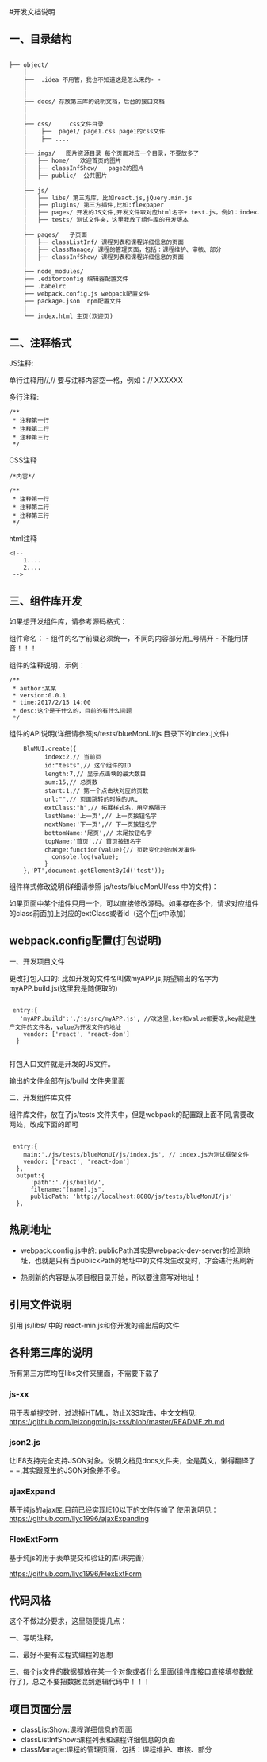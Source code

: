 #开发文档说明

## 一、目录结构

``` md

├── object/      
    │  
    ├──  .idea 不用管，我也不知道这是怎么来的- -
    │
    │
    ├── docs/ 存放第三库的说明文档，后台的接口文档
    │
    │
    ├── css/     css文件目录 
    │    ├──  page1/ page1.css page1的css文件
    │    ├── ....
    │
    ├── imgs/   图片资源目录 每个页面对应一个目录，不要放多了
    │   ├── home/   欢迎首页的图片
    │   ├── classInfShow/   page2的图片
    │   ├── public/  公共图片
    │    
    ├── js/      
    │   ├── libs/ 第三方库，比如react.js,jQuery.min.js
    │   ├── plugins/ 第三方插件,比如:flexpaper
    │   ├── pages/ 开发的JS文件,开发文件取对应html名字+.test.js，例如：index.js对应为index.min.js 
    │	├── tests/ 测试文件夹，这里我放了组件库的开发版本
    │        
    ├── pages/   子页面
    │   ├── classListInf/ 课程列表和课程详细信息的页面
    │   ├── classManage/ 课程的管理页面，包括：课程维护、审核、部分
    │	├── classInfShow/ 课程列表和课程详细信息的页面
    │   	
    ├── node_modules/ 
    ├── .editorconfig 编辑器配置文件  
    ├── .babelrc 
    ├── webpack.config.js webpack配置文件  
    ├── package.json  npm配置文件
    │   
    └── index.html 主页(欢迎页)

```   

## 二、注释格式

JS注释:

单行注释用//,// 要与注释内容空一格，例如：// XXXXXX

多行注释:

```
/**
 * 注释第一行
 * 注释第二行
 * 注释第三行
 */
```

CSS注释

```
/*内容*/
```

```
/**
 * 注释第一行
 * 注释第二行
 * 注释第三行
 */
```
html注释
```
<!--
    1....      
    2....
 -->
```
 
## 三、组件库开发

如果想开发组件库，请参考源码格式：



组件命名：
    - 组件的名字前缀必须统一，不同的内容部分用_号隔开
    - 不能用拼音！！！



组件的注释说明，示例：

    

``` 
/**
 * author:某某
 * version:0.0.1
 * time:2017/2/15 14:00
 * desc:这个是干什么的，目前的有什么问题
 */
```

组件的API说明(详细请参照js/tests/blueMonUI/js 目录下的index.j文件)

```
    BluMUI.create({
          index:2,// 当前页
          id:"tests",// 这个组件的ID
          length:7,// 显示点击块的最大数目
          sum:15,// 总页数
          start:1,// 第一个点击块对应的页数
          url:"",// 页面跳转的时候的URL
          extClass:"h",// 拓展样式名，用空格隔开
          lastName:'上一页',// 上一页按钮名字
          nextName:'下一页',// 下一页按钮名字
          bottomName:'尾页',// 末尾按钮名字
          topName:'首页',// 首页按钮名字
          change:function(value){// 页数变化时的触发事件
            console.log(value);
          }
    },'PT',document.getElementById('test'));

```

组件样式修改说明(详细请参照 js/tests/blueMonUI/css 中的文件)：

如果页面中某个组件只用一个，可以直接修改源码。如果存在多个，请求对应组件的class前面加上对应的extClass或者id（这个在js中添加）





## webpack.config配置(打包说明)

一、开发项目文件

更改打包入口的:
	比如开发的文件名叫做myAPP.js,期望输出的名字为myAPP.build.js(这里我是随便取的)

```

 entry:{ 
   'myAPP.build':'./js/src/myAPP.js', //改这里,key和value都要改,key就是生产文件的文件名，value为开发文件的地址
    vendor: ['react', 'react-dom']
  }


```


打包入口文件就是开发的JS文件。

输出的文件全部在js/build 文件夹里面


二、开发组件库文件

组件库文件，放在了js/tests 文件夹中，但是webpack的配置跟上面不同,需要改两处，改成下面的即可


```

 entry:{ 
    main:'./js/tests/blueMonUI/js/index.js', // index.js为测试框架文件
    vendor: ['react', 'react-dom']
  },
  output:{
      'path':'./js/build/',
      filename:"[name].js",
      publicPath: 'http://localhost:8080/js/tests/blueMonUI/js'
  },
```

## 热刷地址

- webpack.config.js中的: publicPath其实是webpack-dev-server的检测地址，也就是只有当publickPath的地址中的文件发生改变时，才会进行热刷新

- 热刷新的内容是从项目根目录开始，所以要注意写对地址！


## 引用文件说明

引用 js/libs/ 中的 react-min.js和你开发的输出后的文件


## 各种第三库的说明

所有第三方库均在libs文件夹里面，不需要下载了

### js-xx


用于表单提交时，过滤掉HTML，防止XSS攻击，中文文档见:
https://github.com/leizongmin/js-xss/blob/master/README.zh.md


### json2.js

让IE8支持完全支持JSON对象。说明文档见docs文件夹，全是英文，懒得翻译了= =,其实跟原生的JSON对象差不多。

### ajaxExpand

基于纯js的ajax库,目前已经实现IE10以下的文件传输了
使用说明见： https://github.com/liyc1996/ajaxExpanding

### FlexExtForm

基于纯js的用于表单提交和验证的库(未完善)

https://github.com/liyc1996/FlexExtForm


## 代码风格

这个不做过分要求，这里随便提几点：

一、写明注释，

二、最好不要有过程式编程的思想

三、每个js文件的数据都放在某一个对象或者什么里面(组件库接口直接填参数就行了)，总之不要把数据混到逻辑代码中！！！

## 项目页面分层


- classListShow:课程详细信息的页面
- classListInfShow:课程列表和课程详细信息的页面
- classManage:课程的管理页面，包括：课程维护、审核、部分